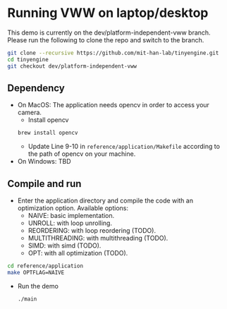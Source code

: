 # Running VWW on laptop/desktop

This demo is currently on the dev/platform-independent-vww branch. Please run the following to clone the repo and switch to the branch.

```bash
git clone --recursive https://github.com/mit-han-lab/tinyengine.git
cd tinyengine
git checkout dev/platform-independent-vww
```

## Dependency

- On MacOS: The application needs opencv in order to access your camera.
  - Install opencv
  ```bash
  brew install opencv
  ```
  - Update Line 9-10 in `reference/application/Makefile` according to the path of opencv on your machine.
- On Windows: TBD

## Compile and run

- Enter the application directory and compile the code with an optimization option. Available options:
  - NAIVE: basic implementation.
  - UNROLL: with loop unrolling.
  - REORDERING: with loop reordering (TODO).
  - MULTITHREADING: with multithreading (TODO).
  - SIMD: with simd (TODO).
  - OPT: with all optimization (TODO).

```bash
cd reference/application
make OPTFLAG=NAIVE
```

- Run the demo
  ```bash
  ./main
  ```
